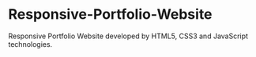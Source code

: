 # Responsive-Portfolio-Website
Responsive Portfolio Website developed by HTML5, CSS3 and JavaScript technologies.
